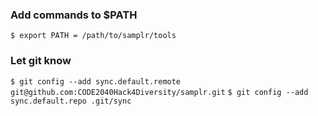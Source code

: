 ### Add commands to $PATH
```$ export PATH = /path/to/samplr/tools```

### Let git know
  ```$ git config --add sync.default.remote git@github.com:CODE2040Hack4Diversity/samplr.git```
  ```$ git config --add sync.default.repo .git/sync```

